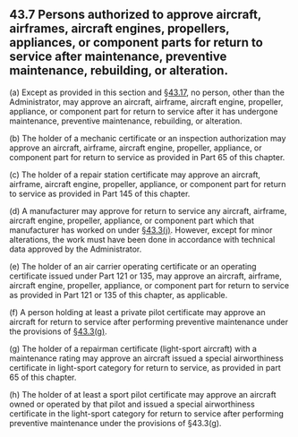 ## 43.7   Persons authorized to approve aircraft, airframes, aircraft engines, propellers, appliances, or component parts for return to service after maintenance, preventive maintenance, rebuilding, or alteration.
(a) Except as provided in this section and §[43.17](17.md), no person, other than the Administrator, may approve an aircraft, airframe, aircraft engine, propeller, appliance, or component part for return to service after it has undergone maintenance, preventive maintenance, rebuilding, or alteration.

(b) The holder of a mechanic certificate or an inspection authorization may approve an aircraft, airframe, aircraft engine, propeller, appliance, or component part for return to service as provided in Part 65 of this chapter.

(c) The holder of a repair station certificate may approve an aircraft, airframe, aircraft engine, propeller, appliance, or component part for return to service as provided in Part 145 of this chapter.

(d) A manufacturer may approve for return to service any aircraft, airframe, aircraft engine, propeller, appliance, or component part which that manufacturer has worked on under [§43.3(j)](3.md). However, except for minor alterations, the work must have been done in accordance with technical data approved by the Administrator.

(e) The holder of an air carrier operating certificate or an operating certificate issued under Part 121 or 135, may approve an aircraft, airframe, aircraft engine, propeller, appliance, or component part for return to service as provided in Part 121 or 135 of this chapter, as applicable.

(f) A person holding at least a private pilot certificate may approve an aircraft for return to service after performing preventive maintenance under the provisions of [§43.3(g)](3.md).

(g) The holder of a repairman certificate (light-sport aircraft) with a maintenance rating may approve an aircraft issued a special airworthiness certificate in light-sport category for return to service, as provided in part 65 of this chapter.

(h) The holder of at least a sport pilot certificate may approve an aircraft owned or operated by that pilot and issued a special airworthiness certificate in the light-sport category for return to service after performing preventive maintenance under the provisions of §43.3(g).